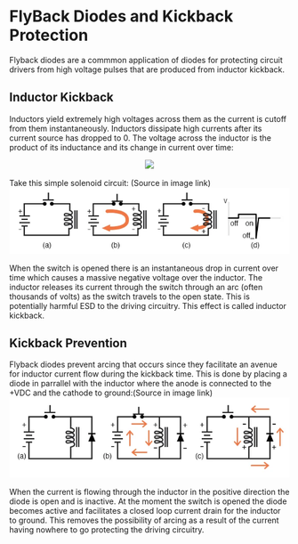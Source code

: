 # FlyBack Diodes and Kickback Protection

Flyback diodes are a commmon application of diodes for protecting circuit drivers from high voltage pulses that are produced from inductor kickback.

## Inductor Kickback
Inductors yield extremely high voltages across them as the current is cutoff from them instantaneously. Inductors dissipate high currents after its current source has dropped to 0. 
The voltage across the inductor is the product of its inductance and its change in current over time:
<p align="center">
    <img src="https://render.githubusercontent.com/render/math?math=\color{red} v = L{\dfrac{di}{dt}}">
</p>

Take this simple solenoid circuit: (Source in image link)\
[![img](/Applications/img/inductive-kickback-without-protection.webp)](https://www.allaboutcircuits.com/textbook/lsemiconductors/chpt-3/inductor-commutating-circuits/)

When the switch is opened there is an instantaneous drop in current over time which causes a massive negative voltage over the inductor. The inductor releases its current through the switch through an arc (often thousands of volts) as the switch travels to the open state. This is potentially harmful ESD to the driving circuitry. This effect is called inductor kickback.


## Kickback Prevention
Flyback diodes prevent arcing that occurs since they facilitate an avenue for inductor current flow during the kickback time. This is done by placing a diode in parrallel with the inductor where the anode is connected to the +VDC and the cathode to ground:(Source in image link)\
[![img](/Applications/img/inductive-kickback-with-protection.webp)](https://www.allaboutcircuits.com/textbook/semiconductors/chpt-3/inductor-commutating-circuits/)

When the current is flowing through the inductor in the positive direction the diode is open and is inactive. At the moment the switch is opened the diode becomes active and facilitates a closed loop current drain for the inductor to ground. This removes the possibility of arcing as a result of the current having nowhere to go protecting the driving circuitry.
